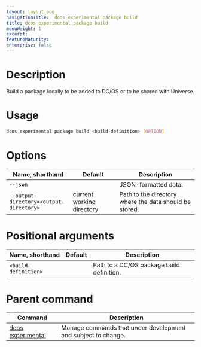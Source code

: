 ```yaml
---
layout: layout.pug
navigationTitle:  dcos experimental package build
title: dcos experimental package build
menuWeight: 1
excerpt:
featureMaturity:
enterprise: false
---
```


<!-- This source repo for this topic is https://github.com/dcos/dcos-docs -->

    
# Description
Build a package locally to be added to DC/OS or to be shared with Universe.

# Usage

```bash
dcos experimental package build <build-definition> [OPTION]
```

# Options

| Name, shorthand | Default | Description |
|---------|-------------|-------------|
| `--json`   |             |  JSON-formatted data. |
| `--output-directory=<output-directory>`   | current working directory | Path to the directory where the data should be stored.|
    
# Positional arguments

| Name, shorthand | Default | Description |
|---------|-------------|-------------|
| `<build-definition>`   |             |  Path to a DC/OS package build definition. |

# Parent command

| Command | Description |
|---------|-------------|
| [dcos experimental](/1.9/cli/command-reference/dcos-experimental/)   |  Manage commands that under development and subject to change. |     
